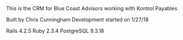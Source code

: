 This is the CRM for Blue Coast Advisors working with Kontrol Payables

Built by Chris Cunningham
Development started on 1/27/18

Rails 4.2.5
Ruby 2.3.4
PostgreSQL 9.3.18